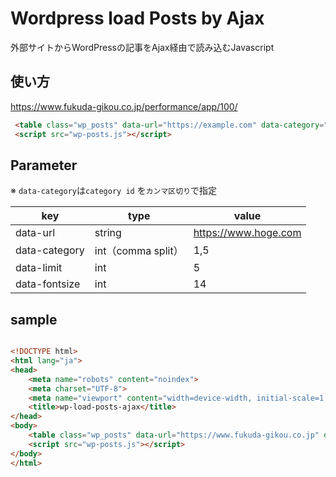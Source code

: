 # Wordpress load Posts by Ajax
外部サイトからWordPressの記事をAjax経由で読み込むJavascript

## 使い方
https://www.fukuda-gikou.co.jp/performance/app/100/

```html
 <table class="wp_posts" data-url="https://example.com" data-category="10,15" data-limit="5" data-width="500" data-fontsize="14">
 <script src="wp-posts.js"></script>
```
## Parameter
※ `data-category`は`category id` を`カンマ区切り`で指定

|key|type|value|
|--|--|--|
|data-url|string|https://www.hoge.com|
|data-category|int（comma split）|1,5|
|data-limit|int|5|
|data-fontsize|int|14|

## sample

```html

<!DOCTYPE html>
<html lang="ja">
<head>
	<meta name="robots" content="noindex">
	<meta charset="UTF-8">
	<meta name="viewport" content="width=device-width, initial-scale=1.0">
	<title>wp-load-posts-ajax</title>
</head>
<body>
	<table class="wp_posts" data-url="https://www.fukuda-gikou.co.jp" data-category="10,15,1" data-limit="5" data-width="500" data-fontsize="14">
	<script src="wp-posts.js"></script>
</body>
</html>
 ```
